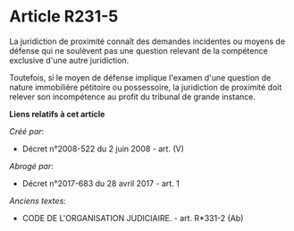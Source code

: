 # Article R231-5

La juridiction de proximité connaît des demandes incidentes ou moyens de défense qui ne soulèvent pas une question relevant
de la compétence exclusive d'une autre juridiction.

Toutefois, si le moyen de défense implique l'examen d'une question de nature immobilière pétitoire ou possessoire, la
juridiction de proximité doit relever son incompétence au profit du tribunal de grande instance.

**Liens relatifs à cet article**

_Créé par_:

  - Décret n°2008-522 du 2 juin 2008 - art. (V)

_Abrogé par_:

  - Décret n°2017-683 du 28 avril 2017 - art. 1

_Anciens textes_:

  - CODE DE L'ORGANISATION JUDICIAIRE. - art. R*331-2 (Ab)
